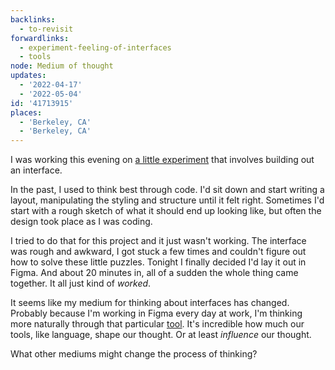 ```yaml
---
backlinks:
  - to-revisit
forwardlinks:
  - experiment-feeling-of-interfaces
  - tools
node: Medium of thought
updates:
  - '2022-04-17'
  - '2022-05-04'
id: '41713915'
places:
  - 'Berkeley, CA'
  - 'Berkeley, CA'
---
```

I was working this evening on [a little experiment](experiment-feeling-of-interfaces.md) that involves building out an interface. 

In the past, I used to think best through code. I'd sit down and start writing a layout, manipulating the styling and structure until it felt right. Sometimes I'd start with a rough sketch of what it should end up looking like, but often the design took place as I was coding. 

I tried to do that for this project and it just wasn't working. The interface was rough and awkward, I got stuck a few times and couldn't figure out how to solve these little puzzles. Tonight I finally decided I'd lay it out in Figma. And about 20 minutes in, all of a sudden the whole thing came together. It all just kind of *worked*. 

It seems like my medium for thinking about interfaces has changed. Probably because I'm working in Figma every day at work, I'm thinking more naturally through that particular [tool](tools.md). It's incredible how much our tools, like language, shape our thought. Or at least *influence* our thought. 

What other mediums might change the process of thinking? 
